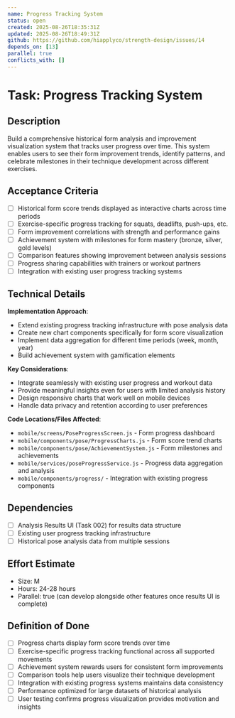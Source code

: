 ```yaml
---
name: Progress Tracking System
status: open
created: 2025-08-26T18:35:31Z
updated: 2025-08-26T18:49:31Z
github: https://github.com/hiapplyco/strength-design/issues/14
depends_on: [13]
parallel: true
conflicts_with: []
---
```


# Task: Progress Tracking System

## Description

Build a comprehensive historical form analysis and improvement visualization system that tracks user progress over time. This system enables users to see their form improvement trends, identify patterns, and celebrate milestones in their technique development across different exercises.

## Acceptance Criteria

- [ ] Historical form score trends displayed as interactive charts across time periods
- [ ] Exercise-specific progress tracking for squats, deadlifts, push-ups, etc.
- [ ] Form improvement correlations with strength and performance gains
- [ ] Achievement system with milestones for form mastery (bronze, silver, gold levels)
- [ ] Comparison features showing improvement between analysis sessions
- [ ] Progress sharing capabilities with trainers or workout partners
- [ ] Integration with existing user progress tracking systems

## Technical Details

**Implementation Approach**:
- Extend existing progress tracking infrastructure with pose analysis data
- Create new chart components specifically for form score visualization
- Implement data aggregation for different time periods (week, month, year)
- Build achievement system with gamification elements

**Key Considerations**:
- Integrate seamlessly with existing user progress and workout data
- Provide meaningful insights even for users with limited analysis history
- Design responsive charts that work well on mobile devices
- Handle data privacy and retention according to user preferences

**Code Locations/Files Affected**:
- `mobile/screens/PoseProgressScreen.js` - Form progress dashboard
- `mobile/components/pose/ProgressCharts.js` - Form score trend charts
- `mobile/components/pose/AchievementSystem.js` - Form milestones and achievements
- `mobile/services/poseProgressService.js` - Progress data aggregation and analysis
- `mobile/components/progress/` - Integration with existing progress components

## Dependencies

- [ ] Analysis Results UI (Task 002) for results data structure
- [ ] Existing user progress tracking infrastructure
- [ ] Historical pose analysis data from multiple sessions

## Effort Estimate

- Size: M
- Hours: 24-28 hours
- Parallel: true (can develop alongside other features once results UI is complete)

## Definition of Done

- [ ] Progress charts display form score trends over time
- [ ] Exercise-specific progress tracking functional across all supported movements
- [ ] Achievement system rewards users for consistent form improvements
- [ ] Comparison tools help users visualize their technique development
- [ ] Integration with existing progress systems maintains data consistency
- [ ] Performance optimized for large datasets of historical analysis
- [ ] User testing confirms progress visualization provides motivation and insights
